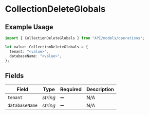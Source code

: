 # CollectionDeleteGlobals

## Example Usage

```typescript
import { CollectionDeleteGlobals } from "API/models/operations";

let value: CollectionDeleteGlobals = {
  tenant: "<value>",
  databaseName: "<value>",
};
```

## Fields

| Field              | Type               | Required           | Description        |
| ------------------ | ------------------ | ------------------ | ------------------ |
| `tenant`           | *string*           | :heavy_minus_sign: | N/A                |
| `databaseName`     | *string*           | :heavy_minus_sign: | N/A                |
